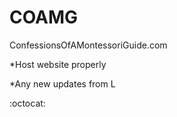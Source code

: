 # COAMG
ConfessionsOfAMontessoriGuide.com

*Host website properly

*Any new updates from L

:octocat: